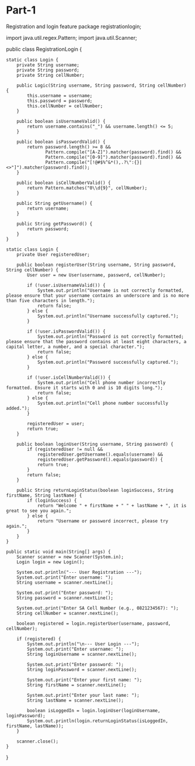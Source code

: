 # Part-1
Registration and login feature
package registrationlogin;

import java.util.regex.Pattern;
import java.util.Scanner;

public class RegistrationLogin {

    static class Login {
        private String username;
        private String password;
        private String cellNumber;

        public Logic(String username, String password, String cellNumber) {
            this.username = username;
            this.password = password;
            this.cellNumber = cellNumber;
        }

        public boolean isUsernameValid() {
            return username.contains("_") && username.length() <= 5;
        }

        public boolean isPasswordValid() {
            return password.length() >= 8 &&
                   Pattern.compile("[A-Z]").matcher(password).find() &&
                   Pattern.compile("[0-9]").matcher(password).find() &&
                   Pattern.compile("[!@#$%^&*(),.?\":{}|<>"]").matcher(password).find();
        }

        public boolean isCellNumberValid() {
            return Pattern.matches("0\\d{9}", cellNumber);
        }

        public String getUsername() {
            return username;
        }

        public String getPassword() {
            return password;
        }
    }

    static class Login {
        private User registeredUser;

        public boolean registerUser(String username, String password, String cellNumber) {
            User user = new User(username, password, cellNumber);

            if (!user.isUsernameValid()) {
                System.out.println("Username is not correctly formatted, please ensure that your username contains an underscore and is no more than five characters in length.");
                return false;
            } else {
                System.out.println("Username successfully captured.");
            }

            if (!user.isPasswordValid()) {
                System.out.println("Password is not correctly formatted; please ensure that the password contains at least eight characters, a capital letter, a number, and a special character.");
                return false;
            } else {
                System.out.println("Password successfully captured.");
            }

            if (!user.isCellNumberValid()) {
                System.out.println("Cell phone number incorrectly formatted. Ensure it starts with 0 and is 10 digits long.");
                return false;
            } else {
                System.out.println("Cell phone number successfully added.");
            }

            registeredUser = user;
            return true;
        }

        public boolean loginUser(String username, String password) {
            if (registeredUser != null &&
                registeredUser.getUsername().equals(username) &&
                registeredUser.getPassword().equals(password)) {
                return true;
            }
            return false;
        }

        public String returnLoginStatus(boolean loginSuccess, String firstName, String lastName) {
            if (loginSuccess) {
                return "Welcome " + firstName + " " + lastName + ", it is great to see you again.";
            } else {
                return "Username or password incorrect, please try again.";
            }
        }
    }

    public static void main(String[] args) {
        Scanner scanner = new Scanner(System.in);
        Login login = new Login();

        System.out.println("--- User Registration ---");
        System.out.print("Enter username: ");
        String username = scanner.nextLine();

        System.out.print("Enter password: ");
        String password = scanner.nextLine();

        System.out.print("Enter SA Cell Number (e.g., 0821234567): ");
        String cellNumber = scanner.nextLine();

        boolean registered = login.registerUser(username, password, cellNumber);

        if (registered) {
            System.out.println("\n--- User Login ---");
            System.out.print("Enter username: ");
            String loginUsername = scanner.nextLine();

            System.out.print("Enter password: ");
            String loginPassword = scanner.nextLine();

            System.out.print("Enter your first name: ");
            String firstName = scanner.nextLine();

            System.out.print("Enter your last name: ");
            String lastName = scanner.nextLine();

            boolean isLoggedIn = login.loginUser(loginUsername, loginPassword);
            System.out.println(login.returnLoginStatus(isLoggedIn, firstName, lastName));
        }

        scanner.close();
    }
}
